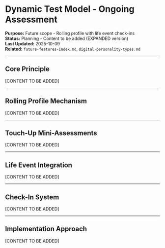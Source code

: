 # Dynamic Test Model - Ongoing Assessment

**Purpose:** Future scope - Rolling profile with life event check-ins  
**Status:** Planning - Content to be added (EXPANDED version)  
**Last Updated:** 2025-10-09  
**Related:** `future-features-index.md`, `digital-personality-types.md`

---

## Core Principle

[CONTENT TO BE ADDED]

---

## Rolling Profile Mechanism

[CONTENT TO BE ADDED]

---

## Touch-Up Mini-Assessments

[CONTENT TO BE ADDED]

---

## Life Event Integration

[CONTENT TO BE ADDED]

---

## Check-In System

[CONTENT TO BE ADDED]

---

## Implementation Approach

[CONTENT TO BE ADDED]
